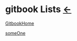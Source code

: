 # gitbook Lists  [←](../gitbook.md)

[GitbookHome](https://ambroserencn.gitbook.io/ambroseren/)

[someOne]()

[]()

[]()

[]()
